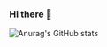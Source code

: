 ### Hi there 👋


![Anurag's GitHub stats](https://github-readme-stats.vercel.app/api?username=Kavin-Adarsh&show_icons=true&theme=radical)


